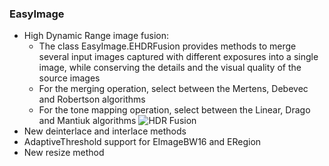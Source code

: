 ### EasyImage
- High Dynamic Range image fusion:
  - The class EasyImage.EHDRFusion provides methods to merge several input images captured with different exposures into a single image, while conserving the details and the visual quality of the source images
  - For the merging operation, select between the Mertens, Debevec and Robertson algorithms
  - For the tone mapping operation, select between the Linear, Drago and Mantiuk algorithms
![HDR Fusion](https://documentation.euresys.com/Products/OPEN_EVISION/OPEN_EVISION/en-us/Content/Resources/Images/02_What_s_New/RN2410_EasyImage_HDR_thumb_200_0.png)
- New deinterlace and interlace methods
- AdaptiveThreshold support for EImageBW16 and ERegion
- New resize method